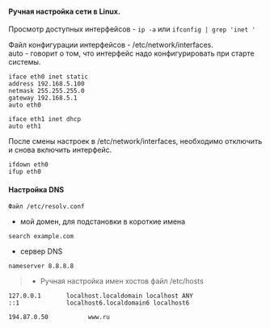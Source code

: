 #### Ручная настройка сети в Linux.

Просмотр доступных интерфейсов - ``ip -a`` или ``ifconfig | grep 'inet '``

Файл конфигурации интерфейсов - /etc/network/interfaces.<br> 
auto - говорит о том, что интерфейс надо конфигурировать при старте системы.

```
iface eth0 inet static 
address 192.168.5.100 
netmask 255.255.255.0 
gateway 192.168.5.1 
auto eth0 

iface eth1 inet dhcp
auto eth1 
```

После смены настроек в /etc/network/interfaces, необходимо отключить и снова включить интерфейс.

```
ifdown eth0
ifup eth0
```

#### Настройка DNS

```
Файл /etc/resolv.conf
```
- мой домен, для подстановки в короткие имена

``search example.com``

- сервер DNS

```
nameserver 8.8.8.8
```

>- Ручная настройка имен хостов файл /etc/hosts

```
127.0.0.1       localhost.localdomain localhost ANY
::1             localhost6.localdomain6 localhost6

194.87.0.50           www.ru
```
